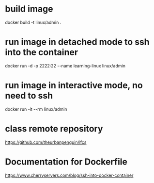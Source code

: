 # build image
docker build -t linux/admin .

# run image in detached mode to ssh into the container
docker run -d -p 2222:22 --name learning-linux linux/admin

# run image in interactive mode, no need to ssh
docker run -it --rm linux/admin

# class remote repository
https://github.com/theurbanpenguin/lfcs

# Documentation for Dockerfile 
https://www.cherryservers.com/blog/ssh-into-docker-container

